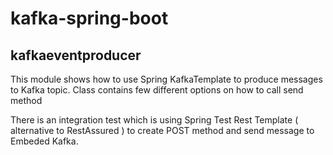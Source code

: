 # kafka-spring-boot

## kafkaeventproducer

This module shows how to use Spring KafkaTemplate to produce messages to Kafka topic.  Class contains few different options on how to call send method

There is an integration test which is using Spring Test Rest Template ( alternative to RestAssured ) to create POST method and send message to Embeded Kafka.